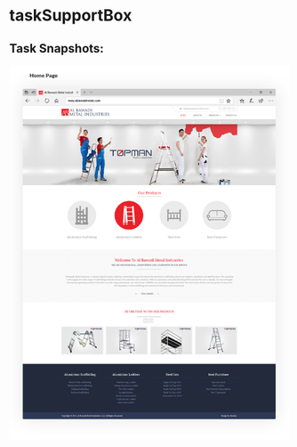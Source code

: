 # taskSupportBox

## Task Snapshots:
![Alt text](https://github.com/muftisamiullah/taskSupportBox/blob/master/Frontend%20Assignment/9d445959005011.5a11de414f443.png "screen shot of task pic 1")
